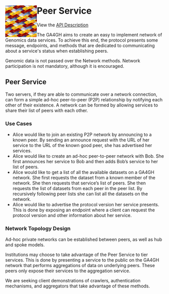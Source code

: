 <img src="diagrams/tessel8.svg" width="100" align="left" /> Peer Service
============

View the [API Description](https://david4096.github.io/peer-service/)

The GA4GH aims to create an easy to implement network of Genomics data
services. To achieve this end, the protocol presents some message,
endpoints, and methods that are dedicated to communicating about a
service's status when establishing peers.

Genomic data is not passed over the Network methods. Network
participation is not mandatory, although it is encouraged.

Peer Service
------------

Two servers, if they are able to communicate over a network connection,
can form a simple ad-hoc peer-to-peer (P2P) relationship by notifying
each other of their existence. A network can be formed by allowing
services to share their list of peers with each other.

### Use Cases

-   Alice would like to join an existing P2P network by announcing to a
    known peer. By sending an announce request with the URL of her
    service to the URL of the known good peer, she has advertised
    her services.
-   Alice would like to create an ad-hoc peer-to-peer network with Bob.
    She first announces her service to Bob and then adds Bob’s service
    to her list of peers.
-   Alice would like to get a list of all the available datasets on a
    GA4GH network. She first requests the dataset from a known member of
    the network. She then requests that service’s list of peers. She
    then requests the list of datasets from each peer in the peer list.
    By recursively following peer lists she can list all the datasets on
    the network.
-   Alice would like to advertise the protocol version her
    service presents. This is done by exposing an endpoint where a
    client can request the protocol version and other information about
    her service.

### Network Topology Design

Ad-hoc private networks can be established between peers, as well as hub
and spoke models.

Institutions may choose to take advantage of the Peer Service to tier
services. This is done by presenting a service to the public on the
GA4GH network that performs aggregations of data on underlying peers.
These peers only expose their services to the aggregation service.

We are seeking client demonstrations of crawlers, authentication
mechanisms, and aggregators that take advantage of these methods.

